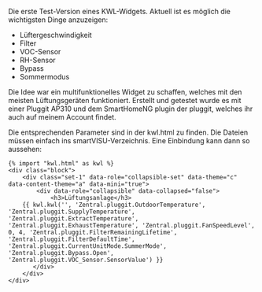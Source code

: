 Die erste Test-Version eines KWL-Widgets. Aktuell ist es möglich die wichtigsten Dinge anzuzeigen:

- Lüftergeschwindigkeit
- Filter
- VOC-Sensor
- RH-Sensor
- Bypass
- Sommermodus

Die Idee war ein multifunktionelles Widget zu schaffen, welches mit den meisten Lüftungsgeräten funktioniert. Erstellt und getestet wurde es mit einer Pluggit AP310 und dem SmartHomeNG plugin der pluggit, welches ihr auch auf meinem Account findet.

Die entsprechenden Parameter sind in der kwl.html zu finden. Die Dateien müssen einfach ins smartVISU-Verzeichnis. Eine Einbindung kann dann so aussehen:

    {% import "kwl.html" as kwl %}
    <div class="block">
        <div class="set-1" data-role="collapsible-set" data-theme="c" data-content-theme="a" data-mini="true">
            <div data-role="collapsible" data-collapsed="false">
                <h3>Lüftungsanlage</h3>
		{{ kwl.kwl('', 'Zentral.pluggit.OutdoorTemperature', 'Zentral.pluggit.SupplyTemperature', 'Zentral.pluggit.ExtractTemperature', 'Zentral.pluggit.ExhaustTemperature', 'Zentral.pluggit.FanSpeedLevel', 0, 4, 'Zentral.pluggit.FilterRemainingLifetime', 'Zentral.pluggit.FilterDefaultTime', 'Zentral.pluggit.CurrentUnitMode.SummerMode', 'Zentral.pluggit.Bypass.Open', 'Zentral.pluggit.VOC_Sensor.SensorValue') }}
           </div>
        </div>
    </div>

